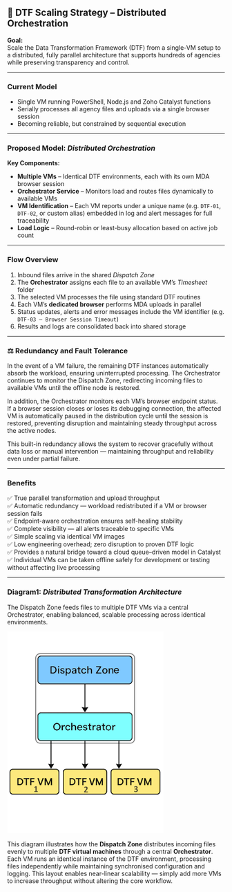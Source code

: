 ## 🧩 DTF Scaling Strategy – Distributed Orchestration

**Goal:**  
Scale the Data Transformation Framework (DTF) from a single-VM setup to a distributed, fully parallel architecture that supports hundreds of agencies while preserving transparency and control.

---

### **Current Model**
- Single VM running PowerShell, Node.js and Zoho Catalyst functions  
- Serially processes all agency files and uploads via a single browser session  
- Becoming reliable, but constrained by sequential execution  

---

### **Proposed Model: *Distributed Orchestration***

**Key Components:**

- **Multiple VMs** – Identical DTF environments, each with its own MDA browser session  
- **Orchestrator Service** – Monitors load and routes files dynamically to available VMs  
- **VM Identification** – Each VM reports under a unique name (e.g. `DTF-01`, `DTF-02`, or custom alias) embedded in log and alert messages for full traceability  
- **Load Logic** – Round-robin or least-busy allocation based on active job count  

---

### **Flow Overview**
1. Inbound files arrive in the shared *Dispatch Zone*  
2. The **Orchestrator** assigns each file to an available VM’s *Timesheet* folder  
3. The selected VM processes the file using standard DTF routines  
4. Each VM’s **dedicated browser** performs MDA uploads in parallel  
5. Status updates, alerts and error messages include the VM identifier (e.g. `DTF-03 – Browser Session Timeout`)  
6. Results and logs are consolidated back into shared storage  

---

### ⚖️ Redundancy and Fault Tolerance  

In the event of a VM failure, the remaining DTF instances automatically absorb the workload, ensuring uninterrupted processing. The Orchestrator continues to monitor the Dispatch Zone, redirecting incoming files to available VMs until the offline node is restored.  

In addition, the Orchestrator monitors each VM’s browser endpoint status.  
If a browser session closes or loses its debugging connection, the affected VM is automatically paused in the distribution cycle until the session is restored, preventing disruption and maintaining steady throughput across the active nodes.  

This built-in redundancy allows the system to recover gracefully without data loss or manual intervention — maintaining throughput and reliability even under partial failure.  

---

### **Benefits**

✅ True parallel transformation and upload throughput  
✅ Automatic redundancy — workload redistributed if a VM or browser session fails  
✅ Endpoint-aware orchestration ensures self-healing stability  
✅ Complete visibility — all alerts traceable to specific VMs  
✅ Simple scaling via identical VM images  
✅ Low engineering overhead; zero disruption to proven DTF logic  
✅ Provides a natural bridge toward a cloud queue–driven model in Catalyst  
✅ Individual VMs can be taken offline safely for development or testing without affecting live processing  

---

### **Diagram1:** *Distributed Transformation Architecture*

The Dispatch Zone feeds files to multiple DTF VMs via a central Orchestrator, enabling balanced, scalable processing across identical environments.

![distribution_Illustration](https://github.com/GMJ2023/assets/blob/main/distribution_Illustration.png)

This diagram illustrates how the **Dispatch Zone** distributes incoming files evenly to multiple **DTF virtual machines** through a central **Orchestrator**. Each VM runs an identical instance of the DTF environment, processing files independently while maintaining synchronised configuration and logging. This layout enables near-linear scalability — simply add more VMs to increase throughput without altering the core workflow.



